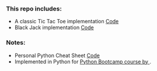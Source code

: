 ### This repo includes:
* A classic Tic Tac Toe implementation [Code](https://github.com/alexanch/py-bootcamp/blob/master/Black%20Jack%20Game.ipynb)
* Black Jack implementation [Code](https://github.com/alexanch/py-bootcamp/blob/master/Tic%20Tac%20Toe.ipynb)

### Notes:
* Personal Python Cheat Sheet [Code](https://github.com/alexanch/python-cheat-sheet)
* Implemented in Python for [Python Bootcamp course by ](https://www.udemy.com/course/complete-python-bootcamp/).
